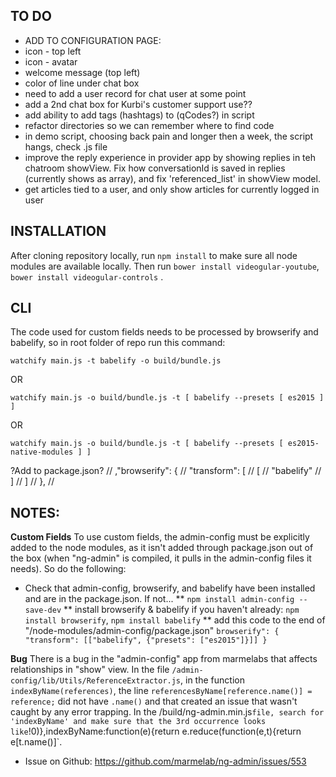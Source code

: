 TO DO
---
* ADD TO CONFIGURATION PAGE:
 * icon - top left
 * icon - avatar
 * welcome message (top left) 
 * color of line under chat box
* need to add a user record for chat user at some point
* add a 2nd chat box for Kurbi's customer support use??
* add ability to add tags (hashtags) to (qCodes?) in script
* refactor directories so we can remember where to find code
* in demo script, choosing back pain and longer then a week, the script hangs, check .js file
* improve the reply experience in provider app by showing replies in teh chatroom showView. Fix how conversationId is saved in replies (currently shows as array), and fix 'referenced_list' in showView model.
* get articles tied to a user, and only show articles for currently logged in user

INSTALLATION
---

After cloning repository locally, run 
`npm install` 
to make sure all node modules are available locally. Then run 
`bower install videogular-youtube`,
`bower install videogular-controls`
.


CLI
---

The code used for custom fields needs to be processed by browserify and babelify, so in root folder of repo run this command: 

`watchify main.js -t babelify -o build/bundle.js`

OR

`watchify main.js -o build/bundle.js -t [ babelify --presets [ es2015 ] ]`

OR

`watchify main.js -o build/bundle.js -t [ babelify --presets [ es2015-native-modules ] ]`

?Add to package.json?
//  ,"browserify": {
  //    "transform": [
  //      [
  //        "babelify"
  //      ]
  //    ]
  //  },
  //

NOTES:
---

**Custom Fields**
To use custom fields, the admin-config must be explicitly added to the node modules, as it isn't added through package.json out of the box (when "ng-admin" is compiled, it pulls in the admin-config files it needs). So do the following:

* Check that admin-config, browserify, and babelify have been installed and are in the package.json. If not...
** `npm install admin-config --save-dev`
** install browserify & babelify if you haven't already: `npm install browserify`, `npm install babelify`
** add this code to the end of "/node-modules/admin-config/package.json"
`browserify": {
    "transform": [["babelify", {"presets": ["es2015"]}]]
 }`

**Bug**
There is a bug in the "admin-config" app from marmelabs that affects relationships in "show" view. In the file `/admin-config/lib/Utils/ReferenceExtractor.js`, in the function `indexByName(references)`, the line `referencesByName[reference.name()] = reference;` did not have `.name()` and that created an issue that wasn't caught by any error trapping. In the /build/ng-admin.min.js` file, search for 'indexByName' and make sure that the 3rd occurrence looks like `!0)},indexByName:function(e){return e.reduce(function(e,t){return e[t.name()]`.
* Issue on Github: https://github.com/marmelab/ng-admin/issues/553